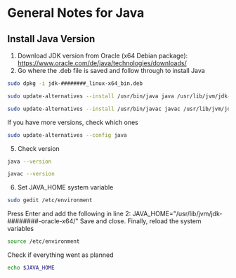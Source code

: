 # General Notes for Java

## Install Java Version
1. Download JDK version from Oracle (x64 Debian package): https://www.oracle.com/de/java/technologies/downloads/
2. Go where the .deb file is saved and follow through to install Java
```bash
sudo dpkg -i jdk-########_linux-x64_bin.deb
```
```bash
sudo update-alternatives --install /usr/bin/java java /usr/lib/jvm/jdk-########-oracle-x64/bin/java 3
```
```bash
sudo update-alternatives --install /usr/bin/javac javac /usr/lib/jvm/jdk-########-oracle-x64/bin/javac 1
```
If you have more versions, check which ones
```bash
sudo update-alternatives --config java
```
5. Check version
```bash
java --version
```
```bash
javac --version
```
6. Set JAVA_HOME system variable
```bash
sudo gedit /etc/environment
```
Press Enter and add the following in line 2: JAVA_HOME="/usr/lib/jvm/jdk-########-oracle-x64/"
Save and close. Finally, reload the system variables
```bash
source /etc/environment
```
Check if everything went as planned
```bash
echo $JAVA_HOME
```
